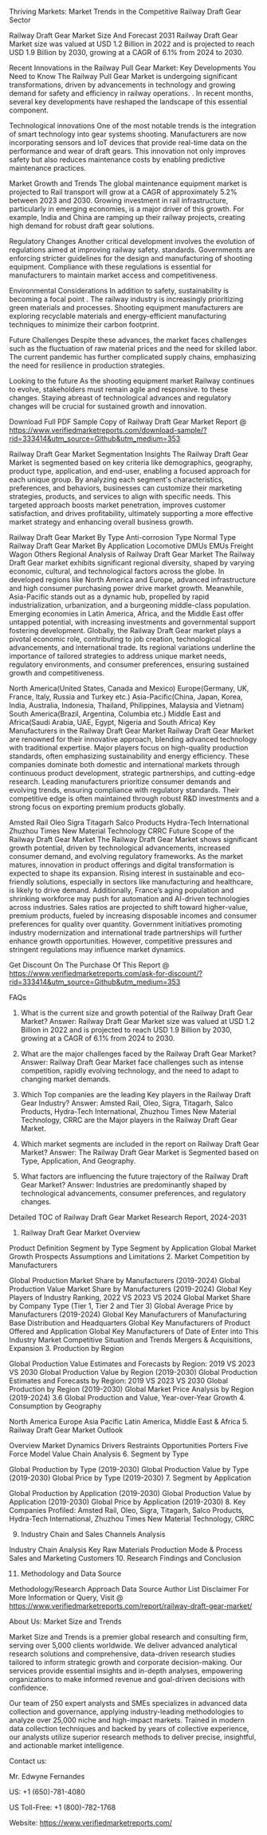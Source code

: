 Thriving Markets: Market Trends in the Competitive Railway Draft Gear Sector


Railway Draft Gear Market Size And Forecast 2031
Railway Draft Gear Market size was valued at USD 1.2 Billion in 2022 and is projected to reach USD 1.9 Billion by 2030, growing at a CAGR of 6.1% from 2024 to 2030.

Recent Innovations in the Railway Pull Gear Market: Key Developments You Need to Know
The Railway Pull Gear Market is undergoing significant transformations, driven by advancements in technology and growing demand for safety and efficiency in railway operations. . In recent months, several key developments have reshaped the landscape of this essential component.

Technological innovations
One of the most notable trends is the integration of smart technology into gear systems shooting. Manufacturers are now incorporating sensors and IoT devices that provide real-time data on the performance and wear of draft gears. This innovation not only improves safety but also reduces maintenance costs by enabling predictive maintenance practices.

Market Growth and Trends
The global maintenance equipment market is projected to Rail transport will grow at a CAGR of approximately 5.2% between 2023 and 2030. Growing investment in rail infrastructure, particularly in emerging economies, is a major driver of this growth. For example, India and China are ramping up their railway projects, creating high demand for robust draft gear solutions.

Regulatory Changes
Another critical development involves the evolution of regulations aimed at improving railway safety. standards. Governments are enforcing stricter guidelines for the design and manufacturing of shooting equipment. Compliance with these regulations is essential for manufacturers to maintain market access and competitiveness.

Environmental Considerations
In addition to safety, sustainability is becoming a focal point . The railway industry is increasingly prioritizing green materials and processes. Shooting equipment manufacturers are exploring recyclable materials and energy-efficient manufacturing techniques to minimize their carbon footprint.

Future Challenges
Despite these advances, the market faces challenges such as the fluctuation of raw material prices and the need for skilled labor. The current pandemic has further complicated supply chains, emphasizing the need for resilience in production strategies.

Looking to the future
As the shooting equipment market Railway continues to evolve, stakeholders must remain agile and responsive. to these changes. Staying abreast of technological advances and regulatory changes will be crucial for sustained growth and innovation.

Download Full PDF Sample Copy of Railway Draft Gear Market Report @ https://www.verifiedmarketreports.com/download-sample/?rid=333414&utm_source=Github&utm_medium=353

Railway Draft Gear Market Segmentation Insights
The Railway Draft Gear Market is segmented based on key criteria like demographics, geography, product type, application, and end-user, enabling a focused approach for each unique group. By analyzing each segment's characteristics, preferences, and behaviors, businesses can customize their marketing strategies, products, and services to align with specific needs. This targeted approach boosts market penetration, improves customer satisfaction, and drives profitability, ultimately supporting a more effective market strategy and enhancing overall business growth.

Railway Draft Gear Market By Type
Anti-corrosion Type
Normal Type
Railway Draft Gear Market By Application
Locomotive
DMUs
EMUs
Freight Wagon
Others
Regional Analysis of Railway Draft Gear Market
The Railway Draft Gear market exhibits significant regional diversity, shaped by varying economic, cultural, and technological factors across the globe. In developed regions like North America and Europe, advanced infrastructure and high consumer purchasing power drive market growth. Meanwhile, Asia-Pacific stands out as a dynamic hub, propelled by rapid industrialization, urbanization, and a burgeoning middle-class population. Emerging economies in Latin America, Africa, and the Middle East offer untapped potential, with increasing investments and governmental support fostering development. Globally, the Railway Draft Gear market plays a pivotal economic role, contributing to job creation, technological advancements, and international trade. Its regional variations underline the importance of tailored strategies to address unique market needs, regulatory environments, and consumer preferences, ensuring sustained growth and competitiveness.

North America(United States, Canada and Mexico)
Europe(Germany, UK, France, Italy, Russia and Turkey etc.)
Asia-Pacific(China, Japan, Korea, India, Australia, Indonesia, Thailand, Philippines, Malaysia and Vietnam)
South America(Brazil, Argentina, Columbia etc.)
Middle East and Africa(Saudi Arabia, UAE, Egypt, Nigeria and South Africa)
Key Manufacturers in the Railway Draft Gear Market
Railway Draft Gear Market are renowned for their innovative approach, blending advanced technology with traditional expertise. Major players focus on high-quality production standards, often emphasizing sustainability and energy efficiency. These companies dominate both domestic and international markets through continuous product development, strategic partnerships, and cutting-edge research. Leading manufacturers prioritize consumer demands and evolving trends, ensuring compliance with regulatory standards. Their competitive edge is often maintained through robust R&D investments and a strong focus on exporting premium products globally.

Amsted Rail
Oleo
Sigra
Titagarh
Salco Products
Hydra-Tech International
Zhuzhou Times New Material Technology
CRRC
Future Scope of the Railway Draft Gear Market
The Railway Draft Gear Market shows significant growth potential, driven by technological advancements, increased consumer demand, and evolving regulatory frameworks. As the market matures, innovation in product offerings and digital transformation is expected to shape its expansion. Rising interest in sustainable and eco-friendly solutions, especially in sectors like manufacturing and healthcare, is likely to drive demand. Additionally, France’s aging population and shrinking workforce may push for automation and AI-driven technologies across industries. Sales ratios are projected to shift toward higher-value, premium products, fueled by increasing disposable incomes and consumer preferences for quality over quantity. Government initiatives promoting industry modernization and international trade partnerships will further enhance growth opportunities. However, competitive pressures and stringent regulations may influence market dynamics.

Get Discount On The Purchase Of This Report @ https://www.verifiedmarketreports.com/ask-for-discount/?rid=333414&utm_source=Github&utm_medium=353

FAQs
1. What is the current size and growth potential of the Railway Draft Gear Market?
Answer: Railway Draft Gear Market size was valued at USD 1.2 Billion in 2022 and is projected to reach USD 1.9 Billion by 2030, growing at a CAGR of 6.1% from 2024 to 2030.

2. What are the major challenges faced by the Railway Draft Gear Market?
Answer: Railway Draft Gear Market face challenges such as intense competition, rapidly evolving technology, and the need to adapt to changing market demands.

3. Which Top companies are the leading Key players in the Railway Draft Gear Industry?
Answer: Amsted Rail, Oleo, Sigra, Titagarh, Salco Products, Hydra-Tech International, Zhuzhou Times New Material Technology, CRRC are the Major players in the Railway Draft Gear Market.

4. Which market segments are included in the report on Railway Draft Gear Market?
Answer: The Railway Draft Gear Market is Segmented based on Type, Application, And Geography.

5. What factors are influencing the future trajectory of the Railway Draft Gear Market?
Answer: Industries are predominantly shaped by technological advancements, consumer preferences, and regulatory changes.

Detailed TOC of Railway Draft Gear Market Research Report, 2024-2031
1. Railway Draft Gear Market Overview

Product Definition
Segment by Type
Segment by Application
Global Market Growth Prospects
Assumptions and Limitations
2. Market Competition by Manufacturers

Global Production Market Share by Manufacturers (2019-2024)
Global Production Value Market Share by Manufacturers (2019-2024)
Global Key Players of Industry Ranking, 2022 VS 2023 VS 2024
Global Market Share by Company Type (Tier 1, Tier 2 and Tier 3)
Global Average Price by Manufacturers (2019-2024)
Global Key Manufacturers of Manufacturing Base Distribution and Headquarters
Global Key Manufacturers of Product Offered and Application
Global Key Manufacturers of Date of Enter into This Industry
Market Competitive Situation and Trends
Mergers & Acquisitions, Expansion
3. Production by Region

Global Production Value Estimates and Forecasts by Region: 2019 VS 2023 VS 2030
Global Production Value by Region (2019-2030)
Global Production Estimates and Forecasts by Region: 2019 VS 2023 VS 2030
Global Production by Region (2019-2030)
Global Market Price Analysis by Region (2019-2024) 3.6 Global Production and Value, Year-over-Year Growth
4. Consumption by Geography

North America
Europe
Asia Pacific
Latin America, Middle East & Africa
5. Railway Draft Gear Market Outlook

Overview
Market Dynamics
Drivers
Restraints
Opportunities
Porters Five Force Model
Value Chain Analysis 
6. Segment by Type

Global Production by Type (2019-2030)
Global Production Value by Type (2019-2030)
Global Price by Type (2019-2030)
7. Segment by Application

Global Production by Application (2019-2030)
Global Production Value by Application (2019-2030)
Global Price by Application (2019-2030)
8. Key Companies Profiled: Amsted Rail, Oleo, Sigra, Titagarh, Salco Products, Hydra-Tech International, Zhuzhou Times New Material Technology, CRRC

9. Industry Chain and Sales Channels Analysis

Industry Chain Analysis
Key Raw Materials
Production Mode & Process
Sales and Marketing
Customers
10. Research Findings and Conclusion

11. Methodology and Data Source

Methodology/Research Approach
Data Source
Author List
Disclaimer
For More Information or Query, Visit @ https://www.verifiedmarketreports.com/report/railway-draft-gear-market/

About Us: Market Size and Trends

Market Size and Trends is a premier global research and consulting firm, serving over 5,000 clients worldwide. We deliver advanced analytical research solutions and comprehensive, data-driven research studies tailored to inform strategic growth and corporate decision-making. Our services provide essential insights and in-depth analyses, empowering organizations to make informed revenue and goal-driven decisions with confidence.

Our team of 250 expert analysts and SMEs specializes in advanced data collection and governance, applying industry-leading methodologies to analyze over 25,000 niche and high-impact markets. Trained in modern data collection techniques and backed by years of collective experience, our analysts utilize superior research methods to deliver precise, insightful, and actionable market intelligence.

Contact us:

Mr. Edwyne Fernandes

US: +1 (650)-781-4080

US Toll-Free: +1 (800)-782-1768

Website: https://www.verifiedmarketreports.com/

